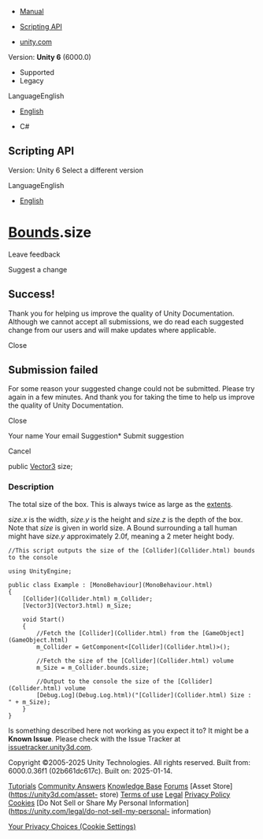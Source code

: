 [ ]()

  * [Manual](../Manual/index.html)
  * [Scripting API](../ScriptReference/index.html)

  * [unity.com](https://unity.com/)

Version: **Unity 6** (6000.0)

  * Supported
  * Legacy

LanguageEnglish

  * [English]()

  * C#

[ ](https://docs.unity3d.com)

## Scripting API

Version: Unity 6 Select a different version

LanguageEnglish

  * [English]()

#  [Bounds](Bounds.html).size

Leave feedback

Suggest a change

## Success!

Thank you for helping us improve the quality of Unity Documentation. Although
we cannot accept all submissions, we do read each suggested change from our
users and will make updates where applicable.

Close

## Submission failed

For some reason your suggested change could not be submitted. Please <a>try
again</a> in a few minutes. And thank you for taking the time to help us
improve the quality of Unity Documentation.

Close

Your name Your email Suggestion* Submit suggestion

Cancel

[ ]()

public [Vector3](Vector3.html) size;

### Description

The total size of the box. This is always twice as large as the
[extents](Bounds-extents.html).

_size.x_ is the width, _size.y_ is the height and _size.z_ is the depth of the
box. Note that _size_ is given in world size. A Bound surrounding a tall human
might have _size.y_ approximately 2.0f, meaning a 2 meter height body.

    
    
    //This script outputs the size of the [Collider](Collider.html) bounds to the console  
      
    using UnityEngine;  
      
    public class Example : [MonoBehaviour](MonoBehaviour.html)
    {
        [Collider](Collider.html) m_Collider;
        [Vector3](Vector3.html) m_Size;  
      
        void Start()
        {
            //Fetch the [Collider](Collider.html) from the [GameObject](GameObject.html)
            m_Collider = GetComponent<[Collider](Collider.html)>();  
      
            //Fetch the size of the [Collider](Collider.html) volume
            m_Size = m_Collider.bounds.size;  
      
            //Output to the console the size of the [Collider](Collider.html) volume
            [Debug.Log](Debug.Log.html)("[Collider](Collider.html) Size : " + m_Size);
        }
    }
    

Is something described here not working as you expect it to? It might be a
**Known Issue**. Please check with the Issue Tracker at
[issuetracker.unity3d.com](https://issuetracker.unity3d.com).

Copyright ©2005-2025 Unity Technologies. All rights reserved. Built from:
6000.0.36f1 (02b661dc617c). Built on: 2025-01-14.

[Tutorials](https://unity3d.com/learn) [Community
Answers](https://answers.unity3d.com) [Knowledge
Base](https://support.unity3d.com/hc/en-us)
[Forums](https://forum.unity3d.com) [Asset Store](https://unity3d.com/asset-
store) [Terms of use](https://docs.unity3d.com/Manual/TermsOfUse.html)
[Legal](https://unity.com/legal) [Privacy
Policy](https://unity.com/legal/privacy-policy)
[Cookies](https://unity.com/legal/cookie-policy) [Do Not Sell or Share My
Personal Information](https://unity.com/legal/do-not-sell-my-personal-
information)

[Your Privacy Choices (Cookie Settings)](javascript:void\(0\);)

